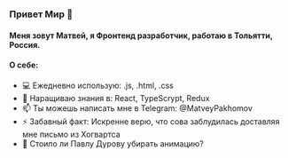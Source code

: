 ### Привет Мир 👋

#### Меня зовут Матвей, я Фронтенд разработчик, работаю в Тольятти, Россия.

#### О себе:

- :computer: Ежедневно использую: .js, .html, .css
- :muscle: Наращиваю знания в: React, TypeScrypt, Redux
- 📫 Ты можешь написать мне в Telegram: @MatveyPakhomov
- ⚡ Забавный факт: Искренне верю, что сова заблудилась доставляя мне письмо из Хогвартса
- :eggplant: Стоило ли Павлу Дурову убирать анимацию?
